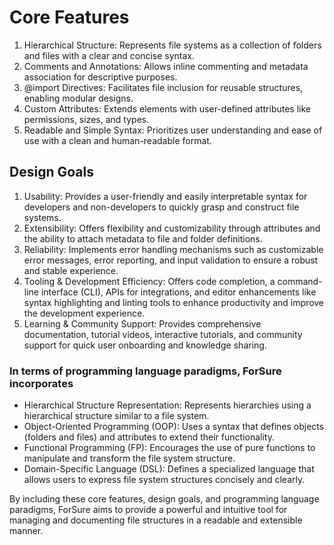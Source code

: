 # Core Features

1. Hierarchical Structure: Represents file systems as a collection of folders and files with a clear and concise syntax.
2. Comments and Annotations: Allows inline commenting and metadata association for descriptive purposes.
3. @import Directives: Facilitates file inclusion for reusable structures, enabling modular designs.
4. Custom Attributes: Extends elements with user-defined attributes like permissions, sizes, and types.
5. Readable and Simple Syntax: Prioritizes user understanding and ease of use with a clean and human-readable format.

## Design Goals

1. Usability: Provides a user-friendly and easily interpretable syntax for developers and non-developers to quickly grasp and construct file systems.
2. Extensibility: Offers flexibility and customizability through attributes and the ability to attach metadata to file and folder definitions.
3. Reliability: Implements error handling mechanisms such as customizable error messages, error reporting, and input validation to ensure a robust and stable experience.
4. Tooling & Development Efficiency: Offers code completion, a command-line interface (CLI), APIs for integrations, and editor enhancements like syntax highlighting and linting tools to enhance productivity and improve the development experience.
5. Learning & Community Support: Provides comprehensive documentation, tutorial videos, interactive tutorials, and community support for quick user onboarding and knowledge sharing.

### In terms of programming language paradigms, ForSure incorporates

- Hierarchical Structure Representation: Represents hierarchies using a hierarchical structure similar to a file system.
- Object-Oriented Programming (OOP): Uses a syntax that defines objects (folders and files) and attributes to extend their functionality.
- Functional Programming (FP): Encourages the use of pure functions to manipulate and transform the file system structure.
- Domain-Specific Language (DSL): Defines a specialized language that allows users to express file system structures concisely and clearly.

By including these core features, design goals, and programming language paradigms, ForSure aims to provide a powerful and intuitive tool for managing and documenting file structures in a readable and extensible manner.
